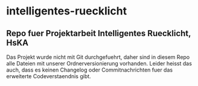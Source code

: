 # intelligentes-ruecklicht
## Repo fuer Projektarbeit Intelligentes Ruecklicht, HsKA
Das Projekt wurde nicht mit Git durchgefuehrt, daher sind in diesem Repo alle Dateien mit unserer Ordnerversionierung vorhanden. Leider heisst das auch, dass es keinen Changelog oder Commitnachrichten fuer das erweiterte Codeverstaendnis gibt.
